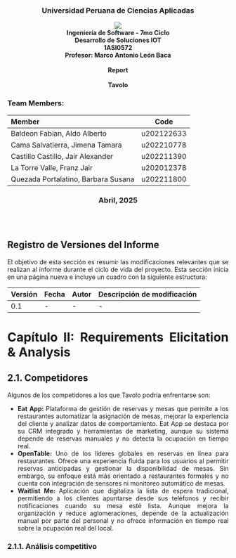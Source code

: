 <div align="center">
    <h3>Universidad Peruana de Ciencias Aplicadas</h3>
    <img src="https://upload.wikimedia.org/wikipedia/commons/f/fc/UPC_logo_transparente.png"></img><br>
    <strong>Ingeniería de Software - 7mo Ciclo</strong><br>
    <strong>Desarrollo de Soluciones IOT</strong><br>
    <strong>1ASI0572</strong><br>
    <strong>Profesor: Marco Antonio León Baca</strong><br>
    <br><strong>Report</strong><br>
    <br><strong>Tavolo</strong><br>
    <!--<strong>name startup</strong>-->
</div>

<h3> Team Members: </h3>

<div align="center">

| Member                              |    Code    |
| :---------------------------------- | :--------: |
| Baldeon Fabian, Aldo Alberto        | u202122633 |
| Cama Salvatierra, Jimena Tamara     | u202210778 |
| Castillo Castillo, Jair Alexander   | u202211390 |
| La Torre Valle, Franz Jair          | u202012378 |
| Quezada Portalatino, Barbara Susana | u202211800 |

</div>

<h3 align="center">Abril, 2025</h3>

<br><br>

<div align="justify">

## Registro de Versiones del Informe

El objetivo de esta sección es resumir las modificaciones relevantes que se realizan al informe durante el ciclo de vida del proyecto. Esta sección inicia en una página nueva e incluye un cuadro con la siguiente estructura:

<table>
  <thead>
    <tr>
      <th>Versión</th>
      <th>Fecha</th>
      <th>Autor</th>
      <th>Descripción de modificación</th>
    </tr>
  </thead>
  <tbody>
    <tr>
      <td>0.1</td>
      <td>-</td>
      <td>-</td>
      <td>-</td>
    </tr>
    
  </tbody>
</table>


# Capítulo II: Requirements Elicitation & Analysis
## 2.1. Competidores
Algunos de los competidores a los que Tavolo podría enfrentarse son:
<ul>
    <li>
        <b>Eat App: </b>Plataforma de gestión de reservas y mesas que permite a los restaurantes automatizar la asignación de mesas, mejorar la experiencia del cliente y analizar datos de comportamiento. Eat App se destaca por su CRM integrado y herramientas de marketing, aunque su sistema depende de reservas manuales y no detecta la ocupación en tiempo real.
    </li>
    <li>
        <b>OpenTable: </b>Uno de los líderes globales en reservas en línea para restaurantes. Ofrece una experiencia fluida para los usuarios al permitir reservas anticipadas y gestionar la disponibilidad de mesas. Sin embargo, su enfoque está más orientado a restaurantes formales y no cuenta con integración de sensores ni monitoreo automático de mesas.
    </li>
    <li>
        <b>Waitlist Me: </b>Aplicación que digitaliza la lista de espera tradicional, permitiendo a los clientes apuntarse desde sus teléfonos y recibir notificaciones cuando su mesa esté lista. Aunque mejora la organización y reduce aglomeraciones, depende de la actualización manual por parte del personal y no ofrece información en tiempo real sobre la ocupación real del local.
    </li>
</ul>

### 2.1.1. Análisis competitivo

